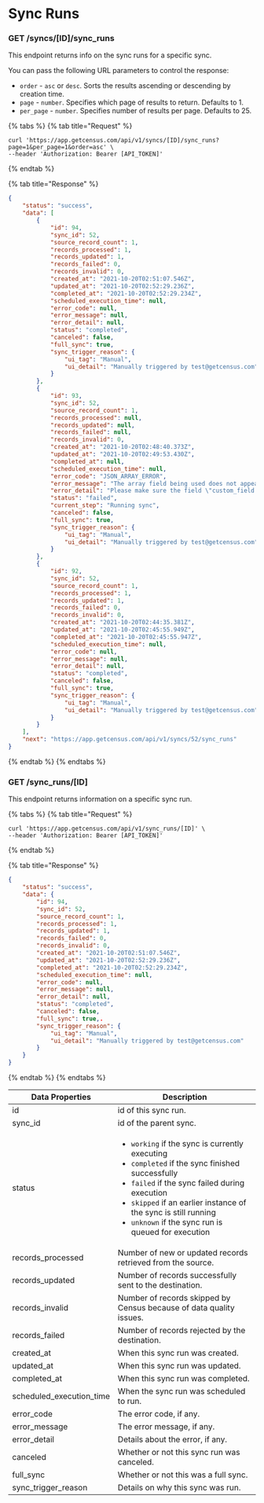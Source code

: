 # Sync Runs

### GET /syncs/\[ID]/sync\_runs

This endpoint returns info on the sync runs for a specific sync.

You can pass the following URL parameters to control the response:

* `order` - `asc` or `desc`. Sorts the results ascending or descending by creation time.
* `page` - `number`. Specifies which page of results to return. Defaults to 1.
* `per_page` - `number`. Specifies number of results per page. Defaults to 25.

{% tabs %}
{% tab title="Request" %}
```
curl 'https://app.getcensus.com/api/v1/syncs/[ID]/sync_runs?page=1&per_page=1&order=asc' \
--header 'Authorization: Bearer [API_TOKEN]'
```
{% endtab %}

{% tab title="Response" %}
```json
{
    "status": "success",
    "data": [
        {
            "id": 94,
            "sync_id": 52,
            "source_record_count": 1,
            "records_processed": 1,
            "records_updated": 1,
            "records_failed": 0,
            "records_invalid": 0,
            "created_at": "2021-10-20T02:51:07.546Z",
            "updated_at": "2021-10-20T02:52:29.236Z",
            "completed_at": "2021-10-20T02:52:29.234Z",
            "scheduled_execution_time": null,
            "error_code": null,
            "error_message": null,
            "error_detail": null,
            "status": "completed",
            "canceled": false,
            "full_sync": true,
            "sync_trigger_reason": {
                "ui_tag": "Manual",
                "ui_detail": "Manually triggered by test@getcensus.com"
            }
        },
        {
            "id": 93,
            "sync_id": 52,
            "source_record_count": 1,
            "records_processed": null,
            "records_updated": null,
            "records_failed": null,
            "records_invalid": 0,
            "created_at": "2021-10-20T02:48:40.373Z",
            "updated_at": "2021-10-20T02:49:53.430Z",
            "completed_at": null,
            "scheduled_execution_time": null,
            "error_code": "JSON_ARRAY_ERROR",
            "error_message": "The array field being used does not appear to be valid JSON: Please make sure the field \"custom_field:Users\" with value \"jim\" is formatted as a JSON Array. Don't hesitate to reach out to the Census Support Team if you need help with this.",
            "error_detail": "Please make sure the field \"custom_field:Users\" with value \"jim\" is formatted as a JSON Array. Don't hesitate to reach out to the Census Support Team if you need help with this.",
            "status": "failed",
            "current_step": "Running sync",
            "canceled": false,
            "full_sync": true,
            "sync_trigger_reason": {
                "ui_tag": "Manual",
                "ui_detail": "Manually triggered by test@getcensus.com"
            }
        },
        {
            "id": 92,
            "sync_id": 52,
            "source_record_count": 1,
            "records_processed": 1,
            "records_updated": 1,
            "records_failed": 0,
            "records_invalid": 0,
            "created_at": "2021-10-20T02:44:35.381Z",
            "updated_at": "2021-10-20T02:45:55.949Z",
            "completed_at": "2021-10-20T02:45:55.947Z",
            "scheduled_execution_time": null,
            "error_code": null,
            "error_message": null,
            "error_detail": null,
            "status": "completed",
            "canceled": false,
            "full_sync": true,
            "sync_trigger_reason": {
                "ui_tag": "Manual",
                "ui_detail": "Manually triggered by test@getcensus.com"
            }
        }
    ],
    "next": "https://app.getcensus.com/api/v1/syncs/52/sync_runs"
}
```
{% endtab %}
{% endtabs %}

### GET /sync\_runs/\[ID]

This endpoint returns information on a specific sync run.

{% tabs %}
{% tab title="Request" %}
```
curl 'https://app.getcensus.com/api/v1/sync_runs/[ID]' \
--header 'Authorization: Bearer [API_TOKEN]'
```
{% endtab %}

{% tab title="Response" %}
```json
{
    "status": "success",
    "data": {
        "id": 94,
        "sync_id": 52,
        "source_record_count": 1,
        "records_processed": 1,
        "records_updated": 1,
        "records_failed": 0,
        "records_invalid": 0,
        "created_at": "2021-10-20T02:51:07.546Z",
        "updated_at": "2021-10-20T02:52:29.236Z",
        "completed_at": "2021-10-20T02:52:29.234Z",
        "scheduled_execution_time": null,
        "error_code": null,
        "error_message": null,
        "error_detail": null,
        "status": "completed",
        "canceled": false,
        "full_sync": true,.
        "sync_trigger_reason": {
            "ui_tag": "Manual",
            "ui_detail": "Manually triggered by test@getcensus.com"
        }
    }
}
```
{% endtab %}
{% endtabs %}

| Data Properties            | Description                                                                                                                                                                                                                                                                                                                                                      |
| -------------------------- | ---------------------------------------------------------------------------------------------------------------------------------------------------------------------------------------------------------------------------------------------------------------------------------------------------------------------------------------------------------------- |
| id                         | id of this sync run.                                                                                                                                                                                                                                                                                                                                             |
| sync\_id                   | id of the parent sync.                                                                                                                                                                                                                                                                                                                                           |
| status                     | <ul><li><code>working</code> if the sync is currently executing</li><li><code>completed</code> if the sync finished successfully</li><li><code>failed</code> if the sync failed during execution</li><li><code>skipped</code> if an earlier instance of the sync is still running</li><li><code>unknown</code> if the sync run is queued for execution</li></ul> |
| records\_processed         | Number of new or updated records retrieved from the source.                                                                                                                                                                                                                                                                                                      |
| records\_updated           | Number of records successfully sent to the destination.                                                                                                                                                                                                                                                                                                          |
| records\_invalid           | Number of records skipped by Census because of data quality issues.                                                                                                                                                                                                                                                                                              |
| records\_failed            | Number of records rejected by the destination.                                                                                                                                                                                                                                                                                                                   |
| created\_at                | When this sync run was created.                                                                                                                                                                                                                                                                                                                                  |
| updated\_at                | When this sync run was updated.                                                                                                                                                                                                                                                                                                                                  |
| completed\_at              | When this sync run was completed.                                                                                                                                                                                                                                                                                                                                |
| scheduled\_execution\_time | When the sync run was scheduled to run.                                                                                                                                                                                                                                                                                                                          |
| error\_code                | The error code, if any.                                                                                                                                                                                                                                                                                                                                          |
| error\_message             | The error message, if any.                                                                                                                                                                                                                                                                                                                                       |
| error\_detail              | Details about the error, if any.                                                                                                                                                                                                                                                                                                                                 |
| canceled                   | Whether or not this sync run was canceled.                                                                                                                                                                                                                                                                                                                       |
| full\_sync                 | Whether or not this was a full sync.                                                                                                                                                                                                                                                                                                                             |
| sync\_trigger\_reason      | Details on why this sync was run.                                                                                                                                                                                                                                                                                                                                |
